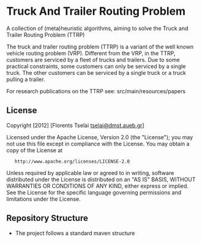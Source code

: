 Truck And Trailer Routing Problem 
=================================

A collection of (meta)heuristic algorithms, aiming to solve the Truck and Trailer Routing Problem (TTRP)

The truck and trailer routing problem (TTRP) is a variant of the well known vehicle routing problem (VRP). 
Different from the VRP, in the TTRP, customers are serviced by a fleet of trucks and trailers. 
Due to some practical constraints, some customers can only be serviced by a single truck. 
The other customers can be serviced by a single truck or a truck pulling a trailer. 

For research publications on the TTRP see:
		src/main/resources/papers


License
-------

 Copyright [2012] [Florents Tselai <tselai@dmst.aueb.gr>]

   Licensed under the Apache License, Version 2.0 (the "License");
   you may not use this file except in compliance with the License.
   You may obtain a copy of the License at

       http://www.apache.org/licenses/LICENSE-2.0

   Unless required by applicable law or agreed to in writing, software
   distributed under the License is distributed on an "AS IS" BASIS,
   WITHOUT WARRANTIES OR CONDITIONS OF ANY KIND, either express or implied.
   See the License for the specific language governing permissions and
   limitations under the License.

Repository Structure
--------------------
 * The project follows a standard maven structure